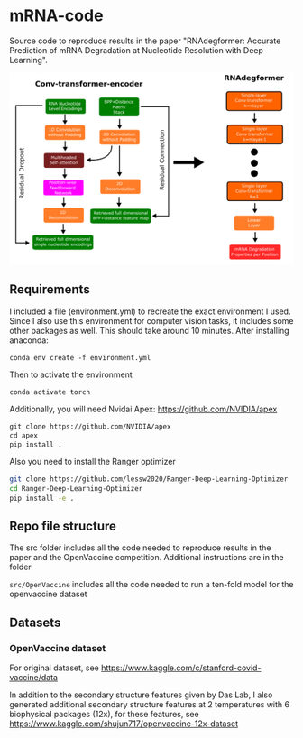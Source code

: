 # mRNA-code


Source code to reproduce results in the paper "RNAdegformer: Accurate Prediction of mRNA Degradation at Nucleotide Resolution with Deep Learning".

<p align="center">
  <img src="https://raw.githubusercontent.com/Shujun-He/RNAdegformer/main/graphics/RNAdegformer.png?token=GHSAT0AAAAAABRGHIRII6LFDFJ7KPWZWBEAYY6X33Q"/>
</p>



## Requirements
I included a file (environment.yml) to recreate the exact environment I used. Since I also use this environment for computer vision tasks, it includes some other packages as well. This should take around 10 minutes. After installing anaconda:


```
conda env create -f environment.yml
```

Then to activate the environment

```
conda activate torch
```

Additionally, you will need Nvidai Apex: https://github.com/NVIDIA/apex

```
git clone https://github.com/NVIDIA/apex
cd apex
pip install .
```

Also you need to install the Ranger optimizer

```bash
git clone https://github.com/lessw2020/Ranger-Deep-Learning-Optimizer
cd Ranger-Deep-Learning-Optimizer
pip install -e .
```

## Repo file structure

The src folder includes all the code needed to reproduce results in the paper and the OpenVaccine competition. Additional instructions are in the folder


```src/OpenVaccine``` includes all the code needed to run a ten-fold model for the openvaccine dataset



## Datasets

### OpenVaccine dataset

For original dataset, see https://www.kaggle.com/c/stanford-covid-vaccine/data

In addition to the secondary structure features given by Das Lab, I also generated additional secondary structure features at 2 temperatures with 6 biophysical packages (12x), for these features, see https://www.kaggle.com/shujun717/openvaccine-12x-dataset
